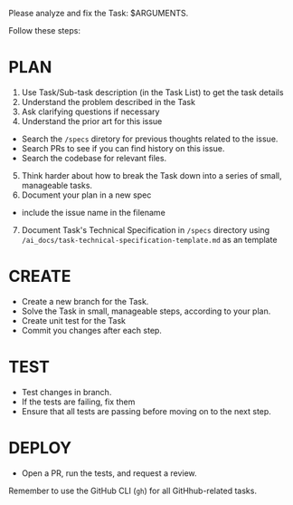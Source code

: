 Please analyze and fix the Task: $ARGUMENTS.

Follow these steps:

# PLAN
1. Use Task/Sub-task description (in the Task List) to get the task details
2. Understand the problem described in the Task
3. Ask clarifying questions if necessary
4. Understand the prior art for this issue
- Search the `/specs` diretory for previous thoughts related to the issue.
- Search PRs to see if you can find history on this issue.
- Search the codebase for relevant files.
5. Think harder about how to break the Task down into a series of small, manageable tasks.
6. Document your plan in a new spec
- include the issue name in the filename
7. Document Task's Technical Specification in `/specs` directory using `/ai_docs/task-technical-specification-template.md` as an template

# CREATE
- Create a new branch for the Task.
- Solve the Task in small, manageable steps, according to your plan.
- Create unit test for the Task
- Commit you changes after each step.

# TEST
- Test changes in branch.
- If the tests are failing, fix them
- Ensure that all tests are passing before moving on to the next step.

# DEPLOY
- Open a PR, run the tests, and request a review.
 
Remember to use the GitHub CLI (`gh`) for all GitHhub-related tasks.
